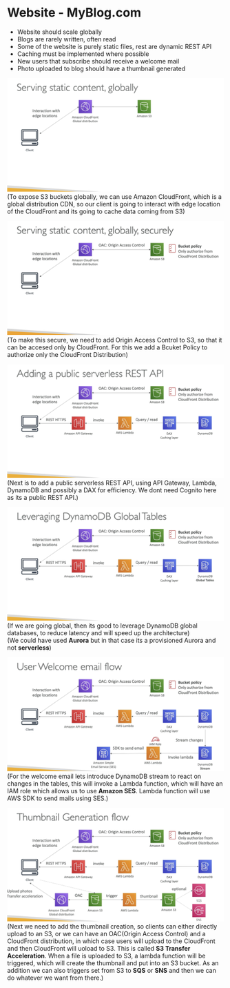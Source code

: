 # Website - MyBlog.com

  - Website should scale globally
  - Blogs are rarely written, often read
  - Some of the website is purely static files, rest are dynamic REST API
  - Caching must be implemented where possible
  - New users that subscribe should receive a welcome mail
  - Photo uploaded to blog should have a thumbnail generated

![Alt text](images/MyBlog_Basic.png)
(To expose S3 buckets globally, we can use Amazon CloudFront, which is a global distribution CDN, so our client is going to interact with edge location of the CloudFront and its going to cache data coming from S3)  

![Alt text](images/MyBlog_secure.png)
(To make this secure, we need to add Origin Access Control to S3, so that it can be accesed only by CloudFront. For this we add a Bcuket Policy to authorize only the CloudFront Distribution)  

![Alt text](images/MyBlog_REST.png)
(Next is to add a public serverless REST API, using API Gateway, Lambda, DynamoDB and possibly a DAX for efficiency. We dont need Cognito here as its a public REST API.)  

![Alt text](images/MyBlog_Global.png)
(If we are going global, then its good to leverage DynamoDB global databases, to reduce latency and will speed up the architecture)  
(We could have used **Aurora** but in that case its a provisioned Aurora and not **serverless**)  

![Alt text](images/MyBlog_Welcome.png)
(For the welcome email lets introduce DynamoDB stream to react on changes in the tables, this will invoke a Lambda function, which will have an IAM role which allows us to use **Amazon SES**. Lambda function will use AWS SDK to send mails using SES.)  
 
![Alt text](images/MyBlog_Thumbnail.png)
(Next we need to add the thumbnail creation, so clients can either directly upload to an S3, or we can have an OAC(Origin Access Control) and a CloudFront distribution, in which case users will upload to the CloudFront and then CloudFront will uoload to S3. This is called **S3 Transfer Acceleration**. When a file is uploaded to S3, a lambda function will be triggered, which will create the thumbnail and put into an S3 bucket. As an addition we can also triggers set from S3 to **SQS** or **SNS** and then we can do whatever we want from there.)  